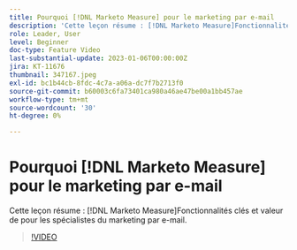 ```yaml
---
title: Pourquoi [!DNL Marketo Measure] pour le marketing par e-mail
description: 'Cette leçon résume : [!DNL Marketo Measure]Fonctionnalités clés et valeur de pour les spécialistes du marketing par e-mail.'
role: Leader, User
level: Beginner
doc-type: Feature Video
last-substantial-update: 2023-01-06T00:00:00Z
jira: KT-11676
thumbnail: 347167.jpeg
exl-id: bc1b44cb-8fdc-4c7a-a06a-dc7f7b2713f0
source-git-commit: b60003c6fa73401ca980a46ae47be00a1bb457ae
workflow-type: tm+mt
source-wordcount: '30'
ht-degree: 0%

---
```


# Pourquoi [!DNL Marketo Measure] pour le marketing par e-mail

Cette leçon résume : [!DNL Marketo Measure]Fonctionnalités clés et valeur de pour les spécialistes du marketing par e-mail.

>[!VIDEO](https://video.tv.adobe.com/v/347167/?quality=12&learn=on)
